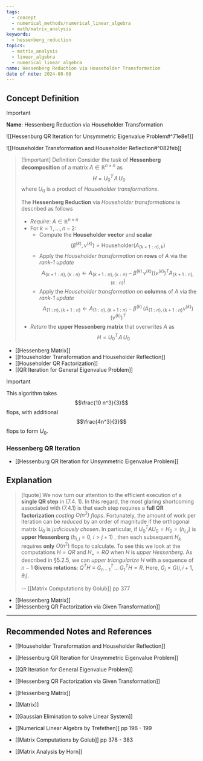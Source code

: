 ```yaml
---
tags:
  - concept
  - numerical_methods/numerical_linear_algebra
  - math/matrix_analysis
keywords:
  - hessenberg_reduction
topics:
  - matrix_analysis
  - linear_algebra
  - numerical_linear_algebra
name: Hessenberg Reduction via Householder Transformation
date of note: 2024-08-08
---
```


## Concept Definition

>[!important]
>**Name**: Hessenberg Reduction via Householder Transformation

![[Hessenburg QR Iteration for Unsymmetric Eigenvalue Problem#^71e8e1]]

![[Householder Transformation and Householder Reflection#^082feb]]

>[!important] Definition
>Consider the task of **Hessenberg decomposition** of a matrix $A\in \mathbb{R}^{n\times n}$ as $$H = U_{0}^{T}\,A\,U_{0}$$ where $U_{0}$ is a product of *Householder transformations*.
>
>The **Hessenberg Reduction** via *Householder transformations* is described as follows
>- *Require*: $A\in \mathbb{R}^{n\times n}$
>- For $k=1\,{,}\ldots{,}\,n-2$:
>	- Compute the **Householder vector** and **scalar** $$(\beta^{(k)}, v^{(k)}) = \text{Householder}(A_{\{ k+1:n \}, k})$$
>	- Apply the *Householder transformation* on **rows** of $A$ via the *rank-1 update* $$A_{\{ k+1:n \}, \{ k:n \}} \leftarrow A_{\{ k+1:n \}, \{ k:n \}} - \beta^{(k)}\,v^{(k)}\left((v^{(k)})^{T} A_{\{ k+1:n \}, \{ k:n \}}\right)$$
>	- Apply the *Householder transformation* on **columns** of $A$ via the *rank-1 update* $$A_{\{ 1:n \}, \{ k+1:n \}} \leftarrow A_{\{ 1:n \}, \{ k+1:n \}} - \beta^{(k)}\,\left(A_{\{ 1:n \}, \{ k+1:n \}} v^{(k)}\right)(v^{(k)})^{T} $$
>- *Return* the **upper Hessenberg matrix** that overwrites $A$ as $$H = U_{0}^{T}\,A\,U_{0}$$

- [[Hessenberg Matrix]]
- [[Householder Transformation and Householder Reflection]]
- [[Householder QR Factorization]]
- [[QR Iteration for General Eigenvalue Problem]]

>[!important]
>This algorithm takes $$\frac{10 n^3}{3}$$ flops,  with additional $$\frac{4n^3}{3}$$ flops to form $U_{0}.$


### Hessenberg QR Iteration

- [[Hessenburg QR Iteration for Unsymmetric Eigenvalue Problem]]


## Explanation

>[!quote]
>We now turn our attention to the efficient execution of a **single QR step** in (7.4. 1).  In this regard, the most glaring shortcoming associated with (7.4.1) is that each step requires a **full QR factorization** *costing $O(n^3)$ flops*. Fortunately, the amount of work per iteration can be *reduced* by an order of magnitude if the orthogonal matrix $U_{0}$ is *judiciously chosen*. In particular, if $U_{0}^{T}AU_{0} = H_{0} = (h_{i,j})$ is **upper Hessenberg** ($h_{i,j} = 0$,  $i > j + 1$) , then each subsequent $H_k$ requires **only** $O(n^2)$ flops to calculate. To see this we look at the computations $H = QR$ and $H_{+} = RQ$ when $H$ is *upper Hessenberg*. As described in §5.2.5, we can *upper triangularize* $H$ with a sequence of $n - 1$ **Givens rotations**: $Q^{T}H \equiv G_{n-1}^{T} \,{}\ldots{}\, G_{1}^{T}H = R$. Here, $G_{i} = G(i, i+1, \theta_{i}).$
>
>-- [[Matrix Computations by Golub]] pp 377

- [[Hessenberg Matrix]]
- [[Hessenberg QR Factorization via Given Transformation]]



-----------
##  Recommended Notes and References


- [[Householder Transformation and Householder Reflection]]
- [[Hessenburg QR Iteration for Unsymmetric Eigenvalue Problem]]
- [[QR Iteration for General Eigenvalue Problem]]
- [[Hessenberg QR Factorization via Given Transformation]]
- [[Hessenberg Matrix]]
- [[Matrix]]
- [[Gaussian Elimination to solve Linear System]]


- [[Numerical Linear Algebra by Trefethen]] pp 196 - 199
- [[Matrix Computations by Golub]] pp 378 - 383
- [[Matrix Analysis by Horn]]